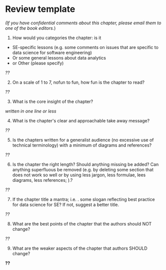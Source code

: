 # Review template



_(If you have confidential comments about this chapter, please email them to one of the book editors._)

 1. How would you categories the chapter: is it

+ SE-specific lessons (e.g. some  comments on issues that are specific to data science for software engineering)
+ Or some general lessons about data analytics
+ or Other (please specify)  

_??_

 2. On a scale of 1 to 7, nofun to fun, how fun is the chapter to read? 

_??_

 3. What is the core insight of the chapter?

_written in one line or less_
 
 4. What is the chapter's  clear and approachable take away message?

_??_

 5. Is the chapters   written for a generalist audience (no excessive use of technical terminology) with a minimum of diagrams and references?

_??_

 6. Is the chapter the right length?
Should anything missing be added?
Can anything superfluous be removed (e.g. by deleting some section that does not work so well or  by using less jargon, less formulae, lees diagrams, less references; ).?

_??_

7. If the chapter title a mantra; i.e. . some slogan reflecting best practice for data science for SE? If not, suggest a better title.

_??_

 8. What are the best points of the chapter that the authors should  NOT  change?

_??_

 9. What are the weaker aspects of the chapter that authors  SHOULD  change?

__??__
